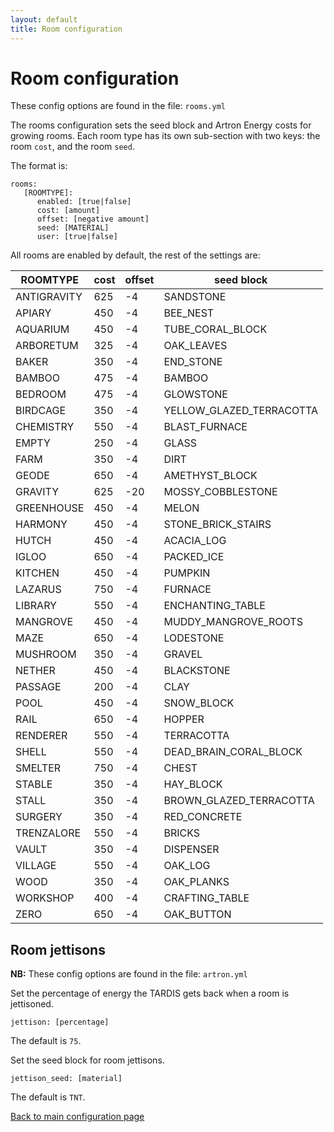 ```yaml
---
layout: default
title: Room configuration
---
```


# Room configuration

These config options are found in the file: `rooms.yml`

The rooms configuration sets the seed block and Artron Energy costs for growing rooms. Each room type has its own
sub-section with two keys: the room `cost`, and the room `seed`.

The format is:

    rooms:
       [ROOMTYPE]:
          enabled: [true|false]
          cost: [amount]
          offset: [negative amount]
          seed: [MATERIAL]
          user: [true|false]

All rooms are enabled by default, the rest of the settings are:

| ROOMTYPE    | cost | offset | seed block               |
|-------------|------|--------|--------------------------|
| ANTIGRAVITY | 625  | -4     | SANDSTONE                |
| APIARY      | 450  | -4     | BEE_NEST                 |
| AQUARIUM    | 450  | -4     | TUBE_CORAL_BLOCK         |
| ARBORETUM   | 325  | -4     | OAK_LEAVES               |
| BAKER       | 350  | -4     | END_STONE                |
| BAMBOO      | 475  | -4     | BAMBOO                   |
| BEDROOM     | 475  | -4     | GLOWSTONE                |
| BIRDCAGE    | 350  | -4     | YELLOW_GLAZED_TERRACOTTA |
| CHEMISTRY   | 550  | -4     | BLAST_FURNACE            |
| EMPTY       | 250  | -4     | GLASS                    |
| FARM        | 350  | -4     | DIRT                     |
| GEODE       | 650  | -4     | AMETHYST_BLOCK           |
| GRAVITY     | 625  | -20    | MOSSY_COBBLESTONE        |
| GREENHOUSE  | 450  | -4     | MELON                    |
| HARMONY     | 450  | -4     | STONE_BRICK_STAIRS       |
| HUTCH       | 450  | -4     | ACACIA_LOG               |
| IGLOO       | 650  | -4     | PACKED_ICE               |
| KITCHEN     | 450  | -4     | PUMPKIN                  |
| LAZARUS     | 750  | -4     | FURNACE                  |
| LIBRARY     | 550  | -4     | ENCHANTING_TABLE         |
| MANGROVE    | 450  | -4     | MUDDY_MANGROVE_ROOTS     |
| MAZE        | 650  | -4     | LODESTONE                |
| MUSHROOM    | 350  | -4     | GRAVEL                   |
| NETHER      | 450  | -4     | BLACKSTONE               |
| PASSAGE     | 200  | -4     | CLAY                     |
| POOL        | 450  | -4     | SNOW_BLOCK               |
| RAIL        | 650  | -4     | HOPPER                   |
| RENDERER    | 550  | -4     | TERRACOTTA               |
| SHELL       | 550  | -4     | DEAD_BRAIN_CORAL_BLOCK   |
| SMELTER     | 750  | -4     | CHEST                    |
| STABLE      | 350  | -4     | HAY_BLOCK                |
| STALL       | 350  | -4     | BROWN_GLAZED_TERRACOTTA  |
| SURGERY     | 350  | -4     | RED_CONCRETE             |
| TRENZALORE  | 550  | -4     | BRICKS                   |
| VAULT       | 350  | -4     | DISPENSER                |
| VILLAGE     | 550  | -4     | OAK_LOG                  |
| WOOD        | 350  | -4     | OAK_PLANKS               |
| WORKSHOP    | 400  | -4     | CRAFTING_TABLE           |
| ZERO        | 650  | -4     | OAK_BUTTON               |

## Room jettisons

**NB:** These config options are found in the file: `artron.yml`

Set the percentage of energy the TARDIS gets back when a room is jettisoned.

    jettison: [percentage]

The default is `75`.

Set the seed block for room jettisons.

    jettison_seed: [material]

The default is `TNT`.

[Back to main configuration page](configuration.html)

